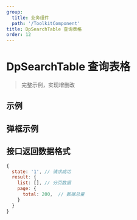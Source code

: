```yaml
---
group:
  title: 业务组件
  path: '/ToolkitComponent'
title: DpSearchTable 查询表格
order: 12
---
```


# DpSearchTable 查询表格

> 完整示例，实现增删改

## 示例

<code src="./demo.tsx"></code>

## 弹框示例

<code src="./model-demo.tsx"></code>

## 接口返回数据格式

```javascript
{
  state: '1', // 请求成功
  result: {
    list: [], // 分页数据
    page: {
      total: 200,  // 数据总量
    }
  }
}
```
